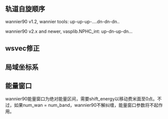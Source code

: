 
## 轨道自旋顺序



wannier90 v1.2, wannier tools: up-up-up-....dn-dn-dn..

wannier90 v2.x and newer, vasplib.NPHC\_int: up-dn-up-dn...


## wsvec修正

## 局域坐标系


## 能量窗口

wannier90能量窗口为绝对能量区间，需要shift\_energy以移动费米面至0点。不过，如果num\_wan = num\_band，wannier90不解纠缠，能量窗口参数将不起作用。